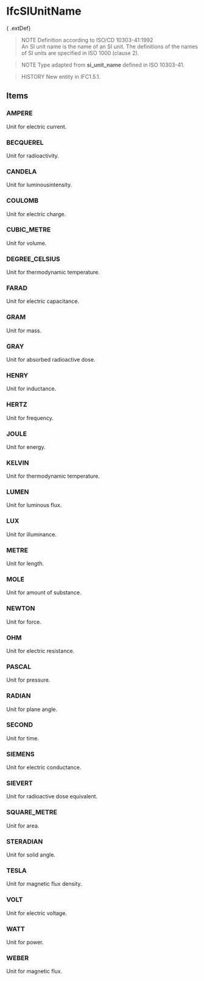 # IfcSIUnitName

{ .extDef}
> NOTE  Definition according to ISO/CD 10303-41:1992  
> An SI unit name is the name of an SI unit. The definitions of the names of SI units are specified in ISO 1000 (clause 2).

> NOTE  Type adapted from **si_unit_name** defined in ISO 10303-41.

> HISTORY  New entity in IFC1.5.1.

## Items

### AMPERE
Unit for electric current.

### BECQUEREL
Unit for radioactivity.

### CANDELA
Unit for luminousintensity.

### COULOMB
Unit for electric charge.

### CUBIC_METRE
Unit for volume.

### DEGREE_CELSIUS
Unit for thermodynamic temperature.

### FARAD
Unit for electric capacitance.

### GRAM
Unit for mass.

### GRAY
Unit for absorbed radioactive dose.

### HENRY
Unit for inductance.

### HERTZ
Unit for frequency.

### JOULE
Unit for energy.

### KELVIN
Unit for thermodynamic temperature.

### LUMEN
Unit for luminous flux.

### LUX
Unit for illuminance.

### METRE
Unit for length.

### MOLE
Unit for amount of substance.

### NEWTON
Unit for force.

### OHM
Unit for electric resistance.

### PASCAL
Unit for pressure.

### RADIAN
Unit for plane angle.

### SECOND
Unit for time.

### SIEMENS
Unit for electric conductance.

### SIEVERT
Unit for radioactive dose equivalent.

### SQUARE_METRE
Unit for area.

### STERADIAN
Unit for solid angle.

### TESLA
Unit for magnetic flux density.

### VOLT
Unit for electric voltage.

### WATT
Unit for power.

### WEBER
Unit for magnetic flux.
